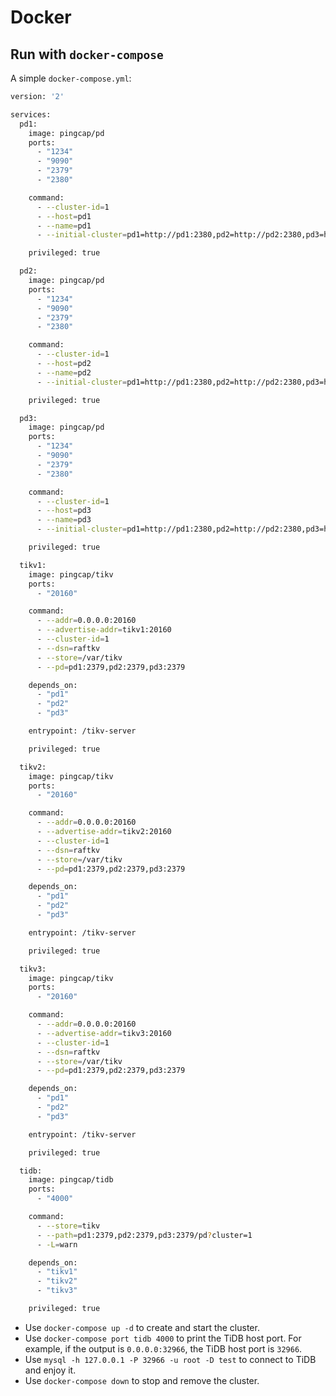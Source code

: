 # Docker

## Run with `docker-compose`

A simple `docker-compose.yml`:


```bash
version: '2'

services:
  pd1:
    image: pingcap/pd
    ports:
      - "1234"
      - "9090"
      - "2379"
      - "2380"

    command:
      - --cluster-id=1 
      - --host=pd1 
      - --name=pd1 
      - --initial-cluster=pd1=http://pd1:2380,pd2=http://pd2:2380,pd3=http://pd3:2380

    privileged: true

  pd2:
    image: pingcap/pd
    ports:
      - "1234"
      - "9090"
      - "2379"
      - "2380"

    command:
      - --cluster-id=1 
      - --host=pd2
      - --name=pd2 
      - --initial-cluster=pd1=http://pd1:2380,pd2=http://pd2:2380,pd3=http://pd3:2380

    privileged: true

  pd3:
    image: pingcap/pd
    ports:
      - "1234"
      - "9090"
      - "2379"
      - "2380"

    command:
      - --cluster-id=1 
      - --host=pd3
      - --name=pd3 
      - --initial-cluster=pd1=http://pd1:2380,pd2=http://pd2:2380,pd3=http://pd3:2380 

    privileged: true

  tikv1:
    image: pingcap/tikv
    ports:
      - "20160"

    command:
      - --addr=0.0.0.0:20160
      - --advertise-addr=tikv1:20160
      - --cluster-id=1
      - --dsn=raftkv
      - --store=/var/tikv
      - --pd=pd1:2379,pd2:2379,pd3:2379

    depends_on:
      - "pd1"
      - "pd2"
      - "pd3"

    entrypoint: /tikv-server

    privileged: true

  tikv2:
    image: pingcap/tikv
    ports:
      - "20160"

    command:
      - --addr=0.0.0.0:20160
      - --advertise-addr=tikv2:20160
      - --cluster-id=1
      - --dsn=raftkv
      - --store=/var/tikv
      - --pd=pd1:2379,pd2:2379,pd3:2379

    depends_on:
      - "pd1"
      - "pd2"
      - "pd3"

    entrypoint: /tikv-server

    privileged: true

  tikv3:
    image: pingcap/tikv
    ports:
      - "20160"

    command:
      - --addr=0.0.0.0:20160
      - --advertise-addr=tikv3:20160
      - --cluster-id=1
      - --dsn=raftkv
      - --store=/var/tikv
      - --pd=pd1:2379,pd2:2379,pd3:2379

    depends_on:
      - "pd1"
      - "pd2"
      - "pd3"

    entrypoint: /tikv-server

    privileged: true

  tidb:
    image: pingcap/tidb
    ports:
      - "4000"

    command:
      - --store=tikv 
      - --path=pd1:2379,pd2:2379,pd3:2379/pd?cluster=1
      - -L=warn

    depends_on:
      - "tikv1"
      - "tikv2"
      - "tikv3"

    privileged: true
```

+ Use `docker-compose up -d` to create and start the cluster. 
+ Use `docker-compose port tidb 4000` to print the TiDB host port. For example, if the output is `0.0.0.0:32966`, the TiDB host port is `32966`.
+ Use `mysql -h 127.0.0.1 -P 32966 -u root -D test` to connect to TiDB and enjoy it. 
+ Use `docker-compose down` to stop and remove the cluster.